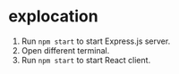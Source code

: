 # explocation

1. Run `npm start` to start Express.js server.
2. Open different terminal.
3. Run `npm start` to start React client.
